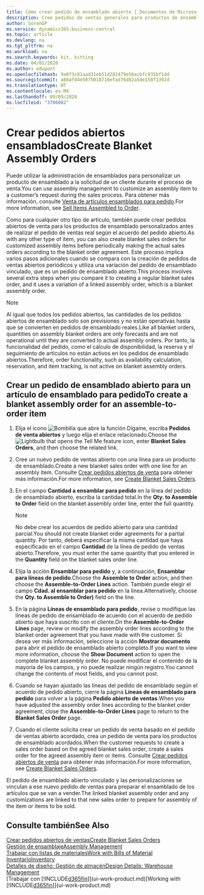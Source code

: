 ```yaml
---
title: Cómo crear pedido de ensamblado abierto | Documentos de Microsoft
description: Cree pedidos de ventas generales para productos de ensamblado personalizados antes de realizar periódicamente los pedidos de ventas reales según el acuerdo de pedido abierto.
author: SorenGP
ms.service: dynamics365-business-central
ms.topic: article
ms.devlang: na
ms.tgt_pltfrm: na
ms.workload: na
ms.search.keywords: kit, kitting
ms.date: 04/01/2020
ms.author: edupont
ms.openlocfilehash: 9a0f3c81aad31eb51d282479e56acbfc935bf1dd
ms.sourcegitcommit: a80afd4e5075018716efad76d82a54e158f1392d
ms.translationtype: HT
ms.contentlocale: es-MX
ms.lasthandoff: 09/09/2020
ms.locfileid: "3786082"
---
```

# <a name="create-blanket-assembly-orders"></a><span data-ttu-id="8d7bb-103">Crear pedidos abiertos ensamblados</span><span class="sxs-lookup"><span data-stu-id="8d7bb-103">Create Blanket Assembly Orders</span></span>
<span data-ttu-id="8d7bb-104">Puede utilizar la administración de ensamblados para personalizar un producto de ensamblado a la solicitud de un cliente durante el proceso de venta.</span><span class="sxs-lookup"><span data-stu-id="8d7bb-104">You can use assembly management to customize an assembly item to a customer’s request during the sales process.</span></span> <span data-ttu-id="8d7bb-105">Para obtener más información, consulte [Venta de artículos ensamblados para pedido](assembly-how-to-sell-items-assembled-to-order.md).</span><span class="sxs-lookup"><span data-stu-id="8d7bb-105">For more information, see [Sell Items Assembled to Order](assembly-how-to-sell-items-assembled-to-order.md).</span></span>  

 <span data-ttu-id="8d7bb-106">Como para cualquier otro tipo de artículo, también puede crear pedidos abiertos de venta para los productos de ensamblado personalizados antes de realizar el pedido de ventas real según el acuerdo del pedido abierto.</span><span class="sxs-lookup"><span data-stu-id="8d7bb-106">As with any other type of item, you can also create blanket sales orders for customized assembly items before periodically making the actual sales orders according to the blanket order agreement.</span></span> <span data-ttu-id="8d7bb-107">Este proceso implica varios pasos adicionales cuando se compara con la creación de pedidos de ventas abiertos periódicos y utiliza una variación del pedido de ensamblado vinculado, que es un pedido de ensamblado abierto.</span><span class="sxs-lookup"><span data-stu-id="8d7bb-107">This process involves several extra steps when you compare it to creating a regular blanket sales order, and it uses a variation of a linked assembly order, which is a blanket assembly order.</span></span>

> [!NOTE]  
>  <span data-ttu-id="8d7bb-108">Al igual que todos los pedidos abiertos, las cantidades de los pedidos abiertos de ensamblado solo son previsiones y no están operativas hasta que se convierten en pedidos de ensamblado reales.</span><span class="sxs-lookup"><span data-stu-id="8d7bb-108">Like all blanket orders, quantities on assembly blanket orders are only forecasts and are not operational until they are converted to actual assembly orders.</span></span> <span data-ttu-id="8d7bb-109">Por tanto, la funcionalidad del pedido, como el cálculo de disponibilidad, la reserva y el seguimiento de artículos no están activos en los pedidos de ensamblado abiertos.</span><span class="sxs-lookup"><span data-stu-id="8d7bb-109">Therefore, order functionality, such as availability calculation, reservation, and item tracking, is not active on blanket assembly orders.</span></span>  

## <a name="to-create-a-blanket-assembly-order-for-an-assemble-to-order-item"></a><span data-ttu-id="8d7bb-110">Crear un pedido de ensamblado abierto para un artículo de ensamblado para pedido</span><span class="sxs-lookup"><span data-stu-id="8d7bb-110">To create a blanket assembly order for an assemble\-to\-order item</span></span>  
1. <span data-ttu-id="8d7bb-111">Elija el icono ![Bombilla que abre la función Dígame](media/ui-search/search_small.png "Dígame qué desea hacer"), escriba **Pedidos de venta abiertos** y luego elija el enlace relacionado.</span><span class="sxs-lookup"><span data-stu-id="8d7bb-111">Choose the ![Lightbulb that opens the Tell Me feature](media/ui-search/search_small.png "Tell me what you want to do") icon, enter **Blanket Sales Orders**, and then choose the related link.</span></span>  
2. <span data-ttu-id="8d7bb-112">Cree un nuevo pedido de ventas abierto con una línea para un producto de ensamblado.</span><span class="sxs-lookup"><span data-stu-id="8d7bb-112">Create a new blanket sales order with one line for an assembly item.</span></span> <span data-ttu-id="8d7bb-113">Consulte [Crear pedidos abiertos de venta](sales-how-to-create-blanket-sales-orders.md) para obtener más información.</span><span class="sxs-lookup"><span data-stu-id="8d7bb-113">For more information, see [Create Blanket Sales Orders](sales-how-to-create-blanket-sales-orders.md).</span></span>  
3. <span data-ttu-id="8d7bb-114">En el campo **Cantidad a ensamblar para pedido** en la línea del pedido de ensamblado abierto, escriba la cantidad total.</span><span class="sxs-lookup"><span data-stu-id="8d7bb-114">In the **Qty. to Assemble to Order** field on the blanket assembly order line, enter the full quantity.</span></span>

    > [!NOTE]  
    >  <span data-ttu-id="8d7bb-115">No debe crear los acuerdos de pedido abierto para una cantidad parcial.</span><span class="sxs-lookup"><span data-stu-id="8d7bb-115">You should not create blanket order agreements for a partial quantity.</span></span> <span data-ttu-id="8d7bb-116">Por tanto, deberá especificar la misma cantidad que haya especificado en el campo **Cantidad** de la línea de pedido de ventas abierto.</span><span class="sxs-lookup"><span data-stu-id="8d7bb-116">Therefore, you must enter the same quantity that you entered in the **Quantity** field on the blanket sales order line.</span></span>  

4. <span data-ttu-id="8d7bb-117">Elija la acción **Ensamblar para pedido** y, a continuación, **Ensamblar para líneas de pedido**.</span><span class="sxs-lookup"><span data-stu-id="8d7bb-117">Choose the **Assemble to Order** action, and then choose the **Assemble-to-Order Lines** action.</span></span> <span data-ttu-id="8d7bb-118">También puede elegir el campo **Cdad. al ensamblar para pedido** en la línea.</span><span class="sxs-lookup"><span data-stu-id="8d7bb-118">Alternatively, choose the **Qty. to Assemble to Order)** field on the line.</span></span>  
5. <span data-ttu-id="8d7bb-119">En la página **Líneas de ensamblado para pedido**, revise o modifique las líneas de pedido de ensamblado de acuerdo con el acuerdo de pedido abierto que haya suscrito con el cliente.</span><span class="sxs-lookup"><span data-stu-id="8d7bb-119">On the **Assemble-to-Order Lines** page, review or modify the assembly order lines according to the blanket order agreement that you have made with the customer.</span></span> <span data-ttu-id="8d7bb-120">Si desea ver más información, seleccione la acción **Mostrar documento** para abrir el pedido de ensamblado abierto completo.</span><span class="sxs-lookup"><span data-stu-id="8d7bb-120">If you want to view more information, choose the **Show Document** action to open the complete blanket assembly order.</span></span> <span data-ttu-id="8d7bb-121">No puede modificar el contenido de la mayoría de los campos, y no puede realizar ningún registro.</span><span class="sxs-lookup"><span data-stu-id="8d7bb-121">You cannot change the contents of most fields, and you cannot post.</span></span>  
6. <span data-ttu-id="8d7bb-122">Cuando se hayan ajustado las líneas del pedido de ensamblado según el acuerdo de pedido abierto, cierre la página **Líneas de ensamblado para pedido** para volver a la página **Pedido abierto de ventas**.</span><span class="sxs-lookup"><span data-stu-id="8d7bb-122">When you have adjusted the assembly order lines according to the blanket order agreement, close the **Assemble-to-Order Lines** page to return to the **Blanket Sales Order** page.</span></span>  
7. <span data-ttu-id="8d7bb-123">Cuando el cliente solicita crear un pedido de venta basado en el pedido de ventas abierto acordado, crea un pedido de venta para los productos de ensamblado acordados.</span><span class="sxs-lookup"><span data-stu-id="8d7bb-123">When the customer requests to create a sales order based on the agreed blanket sales order, create a sales order for the agreed assembly item or items.</span></span> <span data-ttu-id="8d7bb-124">Consulte [Crear pedidos abiertos de venta](sales-how-to-create-blanket-sales-orders.md) para obtener más información.</span><span class="sxs-lookup"><span data-stu-id="8d7bb-124">For more information, see [Create Blanket Sales Orders](sales-how-to-create-blanket-sales-orders.md).</span></span>

<span data-ttu-id="8d7bb-125">El pedido de ensamblado abierto vinculado y las personalizaciones se vinculan a ese nuevo pedido de ventas para preparar el ensamblado de los artículos que se van a vender.</span><span class="sxs-lookup"><span data-stu-id="8d7bb-125">The linked blanket assembly order and any customizations are linked to that new sales order to prepare for assembly of the item or items to be sold.</span></span>  

## <a name="see-also"></a><span data-ttu-id="8d7bb-126">Consulte también</span><span class="sxs-lookup"><span data-stu-id="8d7bb-126">See Also</span></span>
[<span data-ttu-id="8d7bb-127">Crear pedidos abiertos de ventas</span><span class="sxs-lookup"><span data-stu-id="8d7bb-127">Create Blanket Sales Orders</span></span>](sales-how-to-create-blanket-sales-orders.md)  
[<span data-ttu-id="8d7bb-128">Gestión de ensamblaje</span><span class="sxs-lookup"><span data-stu-id="8d7bb-128">Assembly Management</span></span>](assembly-assemble-items.md)  
[<span data-ttu-id="8d7bb-129">Trabajar con listas de materiales</span><span class="sxs-lookup"><span data-stu-id="8d7bb-129">Work with Bills of Material</span></span>](inventory-how-work-BOMs.md)  
[<span data-ttu-id="8d7bb-130">Inventario</span><span class="sxs-lookup"><span data-stu-id="8d7bb-130">Inventory</span></span>](inventory-manage-inventory.md)  
[<span data-ttu-id="8d7bb-131">Detalles de diseño: Gestión de almacén</span><span class="sxs-lookup"><span data-stu-id="8d7bb-131">Design Details: Warehouse Management</span></span>](design-details-warehouse-management.md)  
<span data-ttu-id="8d7bb-132">[Trabajar con [!INCLUDE[d365fin](includes/d365fin_md.md)]](ui-work-product.md)</span><span class="sxs-lookup"><span data-stu-id="8d7bb-132">[Working with [!INCLUDE[d365fin](includes/d365fin_md.md)]](ui-work-product.md)</span></span>
